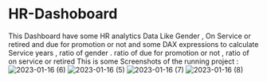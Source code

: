 # HR-Dashoboard
This Dashboard have some HR analytics Data Like Gender , On Service or retired and due for promotion or not and some DAX expressions to calculate Service years , ratio of gender . ratio of due for promotion or not , ratio of on service or retired
This is some Screenshots of the running project :
![2023-01-16 (6)](https://user-images.githubusercontent.com/58312021/212725979-362f9f70-53f9-473e-8bab-616bac20e516.png)
![2023-01-16 (5)](https://user-images.githubusercontent.com/58312021/212725545-8879af97-e7df-49c9-bfc5-4189802cfc36.png)
![2023-01-16 (7)](https://user-images.githubusercontent.com/58312021/212725628-b64e4ace-f199-4d00-8dcd-fb672e8e61c9.png)
![2023-01-16 (8)](https://user-images.githubusercontent.com/58312021/212725750-18026879-233f-462e-a62d-c061ef6dd235.png)
